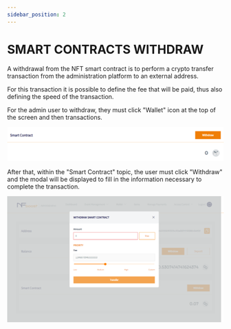 ```yaml
---
sidebar_position: 2
---
```


# SMART CONTRACTS WITHDRAW

A withdrawal from the NFT smart contract is to perform a crypto transfer transaction from the administration platform to an external address.

For this transaction it is possible to define the fee that will be paid, thus also defining the speed of the transaction.

For the admin user to withdraw, they must click "Wallet" icon at the top of the screen and then transactions.

![1](/img/novatelasmart.png)

After that, within the "Smart Contract" topic, the user must click "Withdraw" and the modal will be displayed to fill in the information necessary to complete the transaction.

![1](/img/saque.png)
